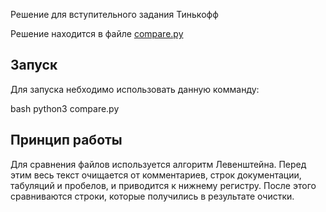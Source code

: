 Решение для вступительного задания Тинькофф

Решение находится в файле [compare.py](/compare.py)

## Запуск

Для запуска небходимо использовать данную комманду:

bash
python3 compare.py <file1> <file2>

## Принцип работы

Для сравнения файлов используется алгоритм Левенштейна. Перед этим весь текст очищается от комментариев, строк документации, табуляций и пробелов, и приводится к нижнему регистру. После этого сравниваются строки, которые получились в результате очистки.
